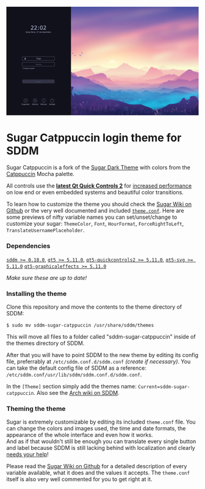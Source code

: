![Screenshot of the interface of the Sugar Catppuccin theme for SDDM](Preview.png "The default interface of the Sugar Catppuccin theme for SDDM")

# Sugar Catppuccin login theme for SDDM

Sugar Catppuccin is a fork of the [Sugar Dark Theme](https://github.com/MarianArlt/sddm-sugar-dark) with colors from the [Catppuccin](https://github.com/catppuccin/catppuccin) Mocha palette.

All controls use the **[latest Qt Quick Controls 2](http://doc.qt.io/qt-5/qtquickcontrols2-index.html)** for [increased performance](https://blog.qt.io/blog/2015/03/31/qt-quick-controls-for-embedded/) on low end or even embedded systems and beautiful color transitions.

To learn how to customize the theme you should check the [Sugar Wiki on Github](https://github.com/MarianArlt/sddm-sugar-light/wiki/Before-you-begin) or the very well documented and included [`theme.conf`](theme.conf).
Here are some previews of nifty variable names you can set/unset/change to customize your sugar:
`ThemeColor`, `Font`, `HourFormat`, `ForceRightToLeft`, `TranslateUsernamePlaceholder`.

### Dependencies

[`sddm >= 0.18.0`](https://github.com/sddm/sddm), [`qt5 >= 5.11.0`](http://doc.qt.io/qt-5/index.html), [`qt5-quickcontrols2 >= 5.11.0`](http://doc.qt.io/qt-5/qtquickcontrols2-index.html), [`qt5-svg >= 5.11.0`](https://doc.qt.io/qt-5/qtsvg-index.html) [`qt5-graphicaleffects >= 5.11.0`](https://doc.qt.io/qt-5/qtgraphicaleffects-index.html)

*Make sure these are up to date!*

### Installing the theme

Clone this repository and move the contents to the theme directory of SDDM:
```
$ sudo mv sddm-sugar-catppuccin /usr/share/sddm/themes
```
This will move all files to a folder called "sddm-sugar-catppuccin" inside of the themes directory of SDDM.  

After that you will have to point SDDM to the new theme by editing its config file, preferrably at `/etc/sddm.conf.d/sddm.conf` *(create if necessary)*. You can take the default config file of SDDM as a reference: `/etc/sddm.conf/usr/lib/sddm/sddm.conf.d/sddm.conf`.  

In the `[Theme]` section simply add the themes name: `Current=sddm-sugar-catppuccin`. Also see the [Arch wiki on SDDM](https://wiki.archlinux.org/index.php/SDDM).

### Theming the theme

Sugar is extremely customizable by editing its included `theme.conf` file. You can change the colors and images used, the time and date formats, the appearance of the whole interface and even how it works.  
And as if that wouldn't still be enough you can translate every single button and label because SDDM is still lacking behind with localization and clearly [needs your help](https://github.com/sddm/sddm/wiki/Localization)!

Please read the [Sugar Wiki on Github](https://github.com/MarianArlt/sddm-sugar-light/wiki/Before-you-begin) for a detailed description of every variable available, what it does and the values it accepts. The `theme.conf` itself is also very well commented for you to get right at it.
